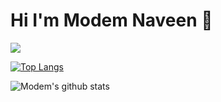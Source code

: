 # Hi I'm Modem Naveen 👋

![](https://komarev.com/ghpvc/?username=nmodem2k)


[![Top Langs](https://github-readme-stats.vercel.app/api/top-langs/?username=nmodem2k)](https://github.com/nmodem2k/github-readme-stats)

![Modem's github stats](https://github-readme-stats.vercel.app/api?username=nmodem2k&show_icons=true&theme=radical)
<!--
**nmodem2k/nmodem2k** is a ✨ _special_ ✨ repository because its `README.md` (this file) appears on your GitHub profile.

Here are some ideas to get you started:

- 🔭 I’m currently working on ...
- 🌱 I’m currently learning ...
- 👯 I’m looking to collaborate on ...
- 🤔 I’m looking for help with ...
- 💬 Ask me about ...
- 📫 How to reach me: ...
- 😄 Pronouns: ...
- ⚡ Fun fact: ...
-->
